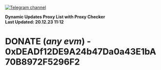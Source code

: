[![Telegram channel](https://img.shields.io/endpoint?url=https://runkit.io/damiankrawczyk/telegram-badge/branches/master?url=https://t.me/n4z4v0d)](https://t.me/n4z4v0d) 

**Dynamic Updates Proxy List with Proxy Checker**  
**Last Updated: 20.12.23 11:12**

# DONATE (_any evm_) - 0xDEADf12DE9A24b47Da0a43E1bA70B8972F5296F2
